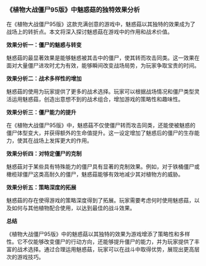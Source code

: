 ### 《植物大战僵尸95版》中魅惑菇的独特效果分析

在《植物大战僵尸95版》这款充满创意的游戏中，魅惑菇以其独特的效果成为了战场上的转折点。本文将深入探讨魅惑菇在游戏中的作用和战术价值。

**效果分析一：僵尸的魅惑与转变**

魅惑菇的最显著效果是能够魅惑被其击中的僵尸，使其转而攻击同类。这一效果在面对大量僵尸进攻时尤为有效，能够瞬间改变战场局势，为玩家争取宝贵的时间。

**效果分析二：战术多样性的增加**

魅惑菇的使用为玩家提供了更多的战术选择。玩家可以根据战场情况和僵尸类型灵活运用魅惑菇，创造出意想不到的战术组合，增加游戏的策略性和趣味性。

**效果分析三：僵尸能力的提升**

在《植物大战僵尸95版》中，魅惑菇不仅使僵尸转而攻击同类，还能使被魅惑的僵尸体型变大，并获得额外的生命值提升。这一设定增加了魅惑后的僵尸的生存能力，使其在战场上发挥更大的作用。

**效果分析四：对特定僵尸的克制**

魅惑菇对于某些具有特殊能力的僵尸具有显著的克制效果。例如，对于铁桶僵尸或橄榄球僵尸这类高耐久的僵尸，魅惑菇能够有效地减少其对植物方的威胁。

**效果分析五：策略深度的拓展**

魅惑菇的存在使得游戏的策略深度得到了拓展。玩家需要考虑何时使用魅惑菇，以及如何与其他植物配合使用，以达到最佳的战斗效果。

**总结**

《植物大战僵尸95版》中的魅惑菇以其独特的效果为游戏增添了策略性和多样性。它不仅能够改变僵尸的行动方向，还能够提升僵尸的能力，并为玩家提供了丰富的战术选择。通过合理运用魅惑菇，玩家可以在战斗中取得优势，展现出更高层次的游戏技巧。